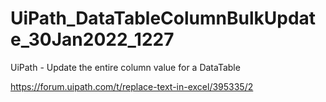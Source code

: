 # UiPath_DataTableColumnBulkUpdate_30Jan2022_1227

UiPath - Update the entire column value for a DataTable

https://forum.uipath.com/t/replace-text-in-excel/395335/2
